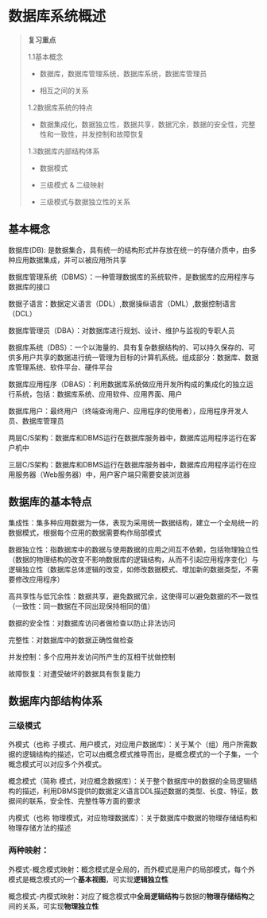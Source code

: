 # 数据库系统概述

> **复习重点**
>
> 1.1基本概念
>
> * 数据库，数据库管理系统，数据库系统，数据库管理员
>
> * 相互之间的关系
>
> 1.2数据库系统的特点
>
> * 数据集成化，数据独立性，数据共享，数据冗余，数据的安全性，完整性和一致性，并发控制和故障恢复
>
> 1.3数据库内部结构体系
>
> * 数据模式
>
> * 三级模式 & 二级映射
>
> * 三级模式与数据独立性的关系

## 基本概念

数据库\(DB\): 是数据集合，具有统一的结构形式并存放在统一的存储介质中，由多种应用数据集成，并可以被应用所共享

数据库管理系统（DBMS）：一种管理数据库的系统软件，是数据库的应用程序与数据库的接口

数据子语言：数据定义语言（DDL）,数据操纵语言（DML）,数据控制语言（DCL）

数据库管理员（DBA）：对数据库进行规划、设计、维护与监视的专职人员

数据库系统（DBS）：一个以海量的、具有复杂数据结构的、可以持久保存的、可供多用户共享的数据进行统一管理为目标的计算机系统。组成部分：数据库、数据库管理系统、软件平台、硬件平台

数据库应用程序（DBAS）：利用数据库系统做应用开发所构成的集成化的独立运行系统，包括：数据库系统、应用软件、应用界面、用户

数据库用户：最终用户（终端查询用户、应用程序的使用者），应用程序开发人员、数据库管理员

两层C/S架构：数据库和DBMS运行在数据库服务器中，数据库运用程序运行在客户机中

三层C/S架构：数据库和DBMS运行在数据库服务器中，数据库应用程序运行在应用服务器（Web服务器）中，用户客户端只需要安装浏览器

## 数据库的基本特点

集成性：集多种应用数据为一体，表现为采用统一数据结构，建立一个全局统一的数据模式，根据每个应用的数据需要构作局部模式

数据独立性：指数据库中的数据与使用数据的应用之间互不依赖，包括物理独立性（数据的物理结构的改变不影响数据库的逻辑结构，从而不引起应用程序变化）与逻辑独立性（数据库总体逻辑的改变，如修改数据模式、增加新的数据类型，不需要修改应用程序）

高共享性与低冗余性：数据共享，避免数据冗余，这使得可以避免数据的不一致性（一致性：同一数据在不同出现保持相同的值）

数据的安全性：对数据库访问者做检查以防止非法访问

完整性：对数据库中的数据正确性做检查

并发控制：多个应用并发访问所产生的互相干扰做控制

故障恢复：对遭受破坏的数据具有恢复能力

## 数据库内部结构体系

### 三级模式

外模式（也称 子模式、用户模式，对应用户数据库）：关于某个（组）用户所需数据的逻辑结构的描述，它可以由概念模式推导而出，是概念模式的一个子集，一个概念模式可以对应多个外模式。

概念模式（简称 模式，对应概念数据库）：关于整个数据库中的数据的全局逻辑结构的描述，利用DBMS提供的数据定义语言DDL描述数据的类型、长度、特征，数据间的联系，安全性、完整性等方面的要求

内模式（也称 物理模式，对应物理数据库）：关于数据库中数据的物理存储结构和物理存储方法的描述

### 两种映射：

外模式-概念模式映射：概念模式是全局的，而外模式是用户的局部模式，每个外模式是概念模式的一个**基本视图**，可实现**逻辑独立性**

概念模式-内模式映射：对应了概念模式中**全局逻辑结构**与数据的**物理存储结构**之间的关系，可实现**物理独立性**

  




